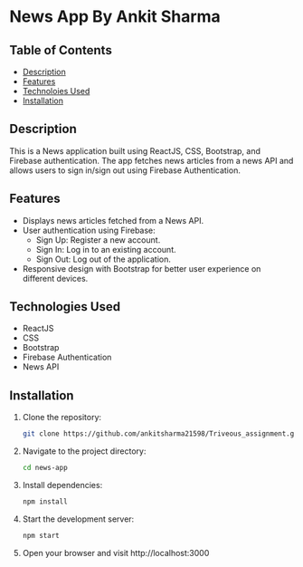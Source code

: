 # News App By Ankit Sharma

## Table of Contents

- [Description](#description)
- [Features](#features)
- [Technoloies Used](#Technologies_Used)
- [Installation](#installation)

## Description

This is a News application built using ReactJS, CSS, Bootstrap, and Firebase authentication. The app fetches news articles from a news API and allows users to sign in/sign out using Firebase Authentication.

## Features

- Displays news articles fetched from a News API.
- User authentication using Firebase:
  - Sign Up: Register a new account.
  - Sign In: Log in to an existing account.
  - Sign Out: Log out of the application.
- Responsive design with Bootstrap for better user experience on different devices.

## Technologies Used

- ReactJS
- CSS
- Bootstrap
- Firebase Authentication
- News API

## Installation

1. Clone the repository:

   ```bash
   git clone https://github.com/ankitsharma21598/Triveous_assignment.git

   ```

2. Navigate to the project directory:

   ```bash
   cd news-app
   ```

3. Install dependencies:

   ```bash
   npm install
   ```

4. Start the development server:

   ```bash
   npm start
   ```

5. Open your browser and visit http://localhost:3000
